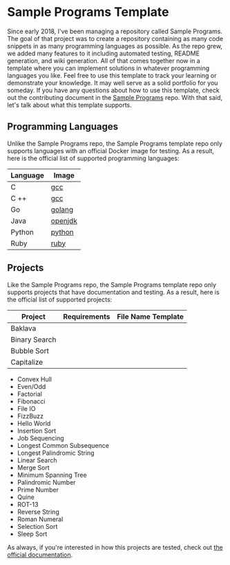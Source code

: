 # Sample Programs Template

Since early 2018, I've been managing a repository called Sample Programs.
The goal of that project was to create a repository containing as many 
code snippets in as many programming languages as possible. As the repo
grew, we added many features to it including automated testing, README
generation, and wiki generation. All of that comes together now in a
template where you can implement solutions in whatever programming 
languages you like. Feel free to use this template to track your learning
or demonstrate your knowledge. It may well serve as a solid portfolio
for you someday. If you have any questions about how to use this 
template, check out the contributing document in the 
[Sample Programs](https://github.com/TheRenegadeCoder/sample-programs) repo. 
With that said, let's talk about what this template supports.

## Programming Languages

Unlike the Sample Programs repo, the Sample Programs template repo only
supports languages with an official Docker image for testing. As a result,
here is the official list of supported programming languages:

| Language | Image                                       |
| -------- | ------------------------------------------- |
| C        | [gcc](https://hub.docker.com/_/gcc)         |
| C ++     | [gcc](https://hub.docker.com/_/gcc)         |
| Go       | [golang](https://hub.docker.com/_/golang)   |
| Java     | [openjdk](https://hub.docker.com/_/openjdk) |
| Python   | [python](https://hub.docker.com/_/python)   |
| Ruby     | [ruby](https://hub.docker.com/_/ruby)       |

## Projects

Like the Sample Programs repo, the Sample Programs template repo only
supports projects that have documentation and testing. As a result, 
here is the official list of supported projects:

| Project       | Requirements | File Name Template |
| ------------- | ------------ | ------------------ |
| Baklava       |              |                    |
| Binary Search |              |                    |
| Bubble Sort   |              |                    |
| Capitalize    |              |                    |

- Convex Hull
- Even/Odd
- Factorial
- Fibonacci
- File IO
- FizzBuzz
- Hello World
- Insertion Sort
- Job Sequencing
- Longest Common Subsequence
- Longest Palindromic String
- Linear Search 
- Merge Sort
- Minimum Spanning Tree
- Palindromic Number
- Prime Number
- Quine
- ROT-13
- Reverse String
- Roman Numeral
- Selection Sort
- Sleep Sort

As always, if you're interested in how this projects are tested, check
out [the official documentation](https://sample-programs.therenegadecoder.com/projects/). 
